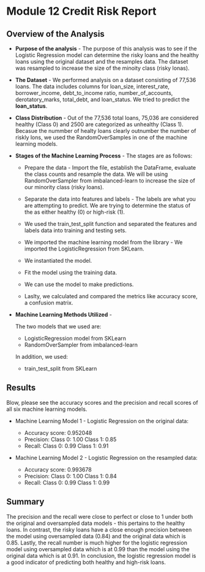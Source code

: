 # Module 12 Credit Risk Report

## Overview of the Analysis

* **Purpose of the analysis** - The purpose of this analysis was to see if the Logistic Regression model can determine the risky loans and the healthy loans using the original dataset and the resamples data. The dataset was resampled to increase the size of the minoity class (risky lonas). 

* **The Dataset** - We performed analysis on a dataset consisting of 77,536 loans. The data includes columns for  loan_size, interest_rate, borrower_income, debt_to_income ratio, number_of_accounts, derotatory_marks, total_debt, and loan_status. We tried to predict the **loan_status**. 


* **Class Distribution** - Out of the 77,536 total loans, 75,036 are considered healthy (Class 0) and 2500 are categorized as unhealthy (Class 1). Becasue the nummber of healty loans clearly outnumber the number of riskly lons, we used the RandomOverSamples in one of the machine learning models.

* **Stages of the Machine Learning Process** - The stages are as follows: 

    - Prepare the data - Import the file, establish the DataFrame, evaluate the class counts and resample the data. We will be using RandomOverSampler from imbalanced-learn to increase the size of our minority class (risky loans).
    
    - Separate the data into features and labels - The labels are what you are attempting to predict. We are trying to determine the status of the as either healthy (0) or high-risk (1). 
    
    - We used the train_test_split function and separated the features and labels data into training and testing sets. 
    
    - We imported the machine learning model from the library - We imported the LogisticRegression from SKLearn. 
    
    - We instantiated the model.
    
    - Fit the model using the training data.
    
    - We can use the model to  make predictions. 
    
    - Laslty, we calculated and compared the metrics like accuracy score, a confusion matrix. 
    
* **Machine Learning Methods Utilized** - 

    The two models that we used are:

    - LogisticRegression model from SKLearn
    - RandomOverSampler from imbalanced-learn
    
    In addition, we used:
    
    - train_test_split from SKLearn
    
    

## Results

Blow, please see the accuracy scores and the precision and recall scores of all six machine learning models.

* Machine Learning Model 1 - Logistic Regression on the original data:
  
  - Accuracy score: 0.952048
  - Precision: Class 0: 1.00 Class 1: 0.85
  - Recall: Class 0: 0.99 Class 1: 0.91
  
* Machine Learning Model 2 - Logistic Regression on the resampled data:

  - Accuracy score: 0.993678
  - Precision: Class 0: 1.00 Class 1: 0.84
  - Recall: Class 0: 0.99 Class 1: 0.99

## Summary

The precision and the recall were close to perfect or close to 1 under both the original and oversampled data models - this pertains to the healthy loans. In contrast, the risky loans have a close enough precision  between the model using oversampled data (0.84) and the original data which is 0.85. Lastly, the recall number is much higher for the logistic regression model using oversampled data which is at 0.99 than the model using the original data which is at 0.91. In conclusion, the logistic regression model is a good indicator of predicting both healthy and high-risk loans. 

